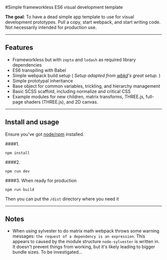 #Simple frameworkless ES6 visual development template

__The goal__: To have a dead simple app template to use for visual development prototypes. Pull a copy, start webpack, and start writing code. Not necessarily intended for production use. 

---

## Features
- Frameworkless but with `zepto` and `lodash` as required library dependencies
- ES6 transpiling with Babel
- Simple webpack build setup ( _Setup adapted from [wbkd](https://github.com/wbkd/yet-another-webpack-es6-starterkit)'s great setup._ )
- Simple prototypal inheritance
- Base object for common variables, trickling, and hierarchy management
- Basic SCSS scaffold, including normalize and critical CSS
- Example modules for new children, matrix transforms, THREE.js, full-page shaders (THREE.js), and 2D canvas.

---

## Install and usage

Ensure you've got [node/npm](https://nodejs.org/en/) installed.

####1.
```
npm install
```

####2. 
```
npm run dev
```

####3.
When ready for production
```
npm run build
```
Then you can put the `/dist` directory where you need it

---

## Notes
- When using sylvester to do matrix math webpack throws some warning messages: `the request of a dependency is an expression`. This appears to caused by the module structure `node-sylvester` is written in. It doesn't prevent things from working, but it's likely leading to bigger bundle sizes. To be investigated...